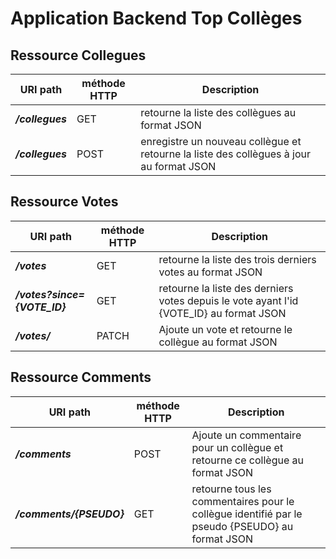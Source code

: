 Application Backend Top Collèges
================================



Ressource Collegues
------------------------


URI path                                               |  méthode HTTP  |  Description     
------------------------------------------------------ | -------------- | --------------------------------------------------------------------------
**_/collegues_**                                       |  GET           |  retourne la liste des collègues au format JSON
**_/collegues_**                                       |  POST          |  enregistre un nouveau collègue et retourne la liste des collègues à jour au format JSON


Ressource Votes
---------------


URI path                                               |  méthode HTTP  |  Description     
------------------------------------------------------ | -------------- | --------------------------------------------------------------------------
**_/votes_**                                           |  GET           |  retourne la liste des trois derniers votes au format JSON
**_/votes?since={VOTE_ID}_**                           |  GET           |  retourne la liste des derniers votes depuis le vote ayant l'id {VOTE_ID} au format JSON
**_/votes/_**                                          |  PATCH         |  Ajoute un vote et retourne le collègue au format JSON

Ressource Comments
------------------

URI path                                               |  méthode HTTP  |  Description     
------------------------------------------------------ | -------------- | --------------------------------------------------------------------------
**_/comments_**                                        |  POST          |  Ajoute un commentaire pour un collègue et retourne ce collègue au format JSON
**_/comments/{PSEUDO}_**                               |  GET           |  retourne tous les commentaires pour le collègue identifié par le pseudo {PSEUDO} au format JSON
